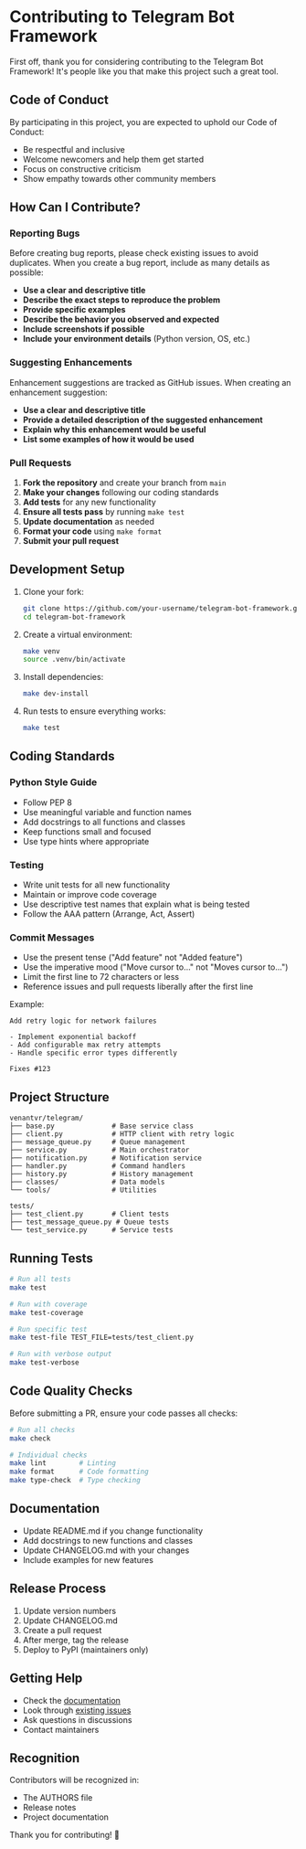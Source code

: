 # Contributing to Telegram Bot Framework

First off, thank you for considering contributing to the Telegram Bot Framework! It's people like you that make this project such a great tool.

## Code of Conduct

By participating in this project, you are expected to uphold our Code of Conduct:

- Be respectful and inclusive
- Welcome newcomers and help them get started
- Focus on constructive criticism
- Show empathy towards other community members

## How Can I Contribute?

### Reporting Bugs

Before creating bug reports, please check existing issues to avoid duplicates. When you create a bug report, include as many details as possible:

- **Use a clear and descriptive title**
- **Describe the exact steps to reproduce the problem**
- **Provide specific examples**
- **Describe the behavior you observed and expected**
- **Include screenshots if possible**
- **Include your environment details** (Python version, OS, etc.)

### Suggesting Enhancements

Enhancement suggestions are tracked as GitHub issues. When creating an enhancement suggestion:

- **Use a clear and descriptive title**
- **Provide a detailed description of the suggested enhancement**
- **Explain why this enhancement would be useful**
- **List some examples of how it would be used**

### Pull Requests

1. **Fork the repository** and create your branch from `main`
2. **Make your changes** following our coding standards
3. **Add tests** for any new functionality
4. **Ensure all tests pass** by running `make test`
5. **Update documentation** as needed
6. **Format your code** using `make format`
7. **Submit your pull request**

## Development Setup

1. Clone your fork:
   ```bash
   git clone https://github.com/your-username/telegram-bot-framework.git
   cd telegram-bot-framework
   ```

2. Create a virtual environment:
   ```bash
   make venv
   source .venv/bin/activate
   ```

3. Install dependencies:
   ```bash
   make dev-install
   ```

4. Run tests to ensure everything works:
   ```bash
   make test
   ```

## Coding Standards

### Python Style Guide

- Follow PEP 8
- Use meaningful variable and function names
- Add docstrings to all functions and classes
- Keep functions small and focused
- Use type hints where appropriate

### Testing

- Write unit tests for all new functionality
- Maintain or improve code coverage
- Use descriptive test names that explain what is being tested
- Follow the AAA pattern (Arrange, Act, Assert)

### Commit Messages

- Use the present tense ("Add feature" not "Added feature")
- Use the imperative mood ("Move cursor to..." not "Moves cursor to...")
- Limit the first line to 72 characters or less
- Reference issues and pull requests liberally after the first line

Example:

```
Add retry logic for network failures

- Implement exponential backoff
- Add configurable max retry attempts
- Handle specific error types differently

Fixes #123
```

## Project Structure

```
venantvr/telegram/
├── base.py              # Base service class
├── client.py            # HTTP client with retry logic
├── message_queue.py     # Queue management
├── service.py           # Main orchestrator
├── notification.py      # Notification service
├── handler.py           # Command handlers
├── history.py           # History management
├── classes/             # Data models
└── tools/               # Utilities

tests/
├── test_client.py       # Client tests
├── test_message_queue.py # Queue tests
└── test_service.py      # Service tests
```

## Running Tests

```bash
# Run all tests
make test

# Run with coverage
make test-coverage

# Run specific test
make test-file TEST_FILE=tests/test_client.py

# Run with verbose output
make test-verbose
```

## Code Quality Checks

Before submitting a PR, ensure your code passes all checks:

```bash
# Run all checks
make check

# Individual checks
make lint        # Linting
make format      # Code formatting
make type-check  # Type checking
```

## Documentation

- Update README.md if you change functionality
- Add docstrings to new functions and classes
- Update CHANGELOG.md with your changes
- Include examples for new features

## Release Process

1. Update version numbers
2. Update CHANGELOG.md
3. Create a pull request
4. After merge, tag the release
5. Deploy to PyPI (maintainers only)

## Getting Help

- Check the [documentation](README.md)
- Look through [existing issues](https://github.com/yourusername/telegram-bot-framework/issues)
- Ask questions in discussions
- Contact maintainers

## Recognition

Contributors will be recognized in:

- The AUTHORS file
- Release notes
- Project documentation

Thank you for contributing! 🎉
